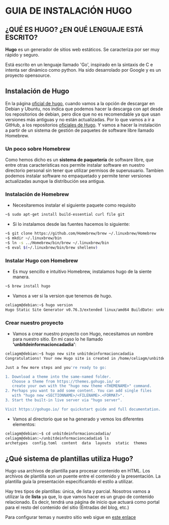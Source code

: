 
# GUIA DE INSTALACIÓN HUGO

## ¿QUÉ ES HUGO? ¿EN QUÉ LENGUAJE ESTÁ ESCRITO?

**Hugo** es un generador de sitios web estáticos. Se caracteriza por ser muy rápido y seguro. 

Está escrito en un lenguaje llamado 'Go', inspirado en la sintaxis de C e intenta ser dinámico como python. Ha sido desarrolado por Google y es un proyecto opensource.

## Instalación de Hugo

En la página [oficial de hugo](https://gohugo.io/getting-started/installing/), cuando vamos a la opción de descargar en Debian y Ubuntu, nos indica que podemos hacer la descarga con apt desde los repositorios de debian, pero dice que no es recomendable ya que usan versiones más antiguas y no están actualizadas. Por lo que vamos a ir a GitHub, a los repositorios [oficiales de Hugo](https://github.com/gohugoio/hugo). Y vamos a hacer la instalación a partir de un sistema de gestión de paquetes de software libre llamado Homebrew.

### Un poco sobre **Homebrew**
Como hemos dicho es un **sistema de paquetería** de software libre, que entre otras características nos permite instalar software en nuestro directorio personal sin tener que utilizar permisos de superusuario. Tambíen podemos instalar software no empaquetado y permite tener versiones actualizadas aunque la distribución sea antigua.

### Instalación de Homebrew

* Necesitaremos instalar el siguiente paquete como requisito 

```sh
~$ sudo apt-get install build-essential curl file git
```

* Si lo instalamos desde las fuentes hacemos lo siguiente:

```sh
~$ git clone https://github.com/Homebrew/brew ~/.linuxbrew/Homebrew
~$ mkdir ~/.linuxbrew/bin
~$ ln -s ../Homebrew/bin/brew ~/.linuxbrew/bin
~$ eval $(~/.linuxbrew/bin/brew shellenv)
```
### Instalar Hugo con Homebrew

* Es muy sencillo e intuitivo Homebrew, instalamos hugo de la siente manera.

```sh
~$ brew install hugo
```

* Vamos a ver si la version que tenemos de hugo.

```sh
celiagm@debian:~$ hugo version
Hugo Static Site Generator v0.76.3/extended linux/amd64 BuildDate: unknown
```

### Crear nuestro proyecto

* Vamos a crear nuestro proyecto con Hugo, necesitamos un nombre para nuestro sitio. En mi caso lo he llamado **'unbitdeinformacioncadadia'**:

```sh
celiagm@debian:~$ hugo new site unbitdeinformacioncadadia
Congratulations! Your new Hugo site is created in /home/celiagm/unbitdeinformacioncadadia.

Just a few more steps and you're ready to go:

1. Download a theme into the same-named folder.
   Choose a theme from https://themes.gohugo.io/ or
   create your own with the "hugo new theme <THEMENAME>" command.
2. Perhaps you want to add some content. You can add single files
   with "hugo new <SECTIONNAME>/<FILENAME>.<FORMAT>".
3. Start the built-in live server via "hugo server".

Visit https://gohugo.io/ for quickstart guide and full documentation.

```
* Vamos al directorio que se ha generado y vemos los diferentes elementos:

```sh
celiagm@debian:~$ cd unbitdeinformacioncadadia/
celiagm@debian:~/unbitdeinformacioncadadia$ ls
archetypes  config.toml  content  data  layouts  static  themes
```


## ¿Qué sistema de plantillas utiliza Hugo?

Hugo usa archivos de plantilla para procesar contenido en HTML. Los archivos de plantilla son un puente entre el contenido y la presentación. La plantilla guía la presentación especificantdo el estilo a utilizar.

Hay tres tipos de plantillas: única, de lista y parcial. Nosotros vamos a utilizar la de **lista** ya que, lo que vamos hacer es un grupo de contenido relacionado. Es decir, tendrá una página de inicio que actuará como portal para el resto del contenido del sitio (Entradas del blog, etc.) 

Para configurar temas y nuestro sitio web sigue en [este enlace](https://github.com/CeliaGMqrz/gen_pagina_estatica_hugo/blob/main/configuracion_hugo_temas_contenido.md)